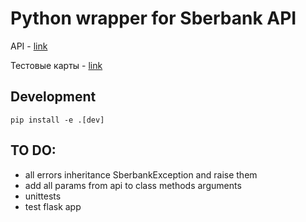 # Python wrapper for Sberbank API

API - [link][api_url]

Тестовые карты - [link][test_cards]


## Development

`pip install -e .[dev]`


## TO DO:

* all errors inheritance SberbankException and raise them
* add all params from api to class methods arguments
* unittests
* test flask app


[api_url]: https://securepayments.sberbank.ru/wiki/doku.php/integration:api:start
[test_cards]: https://securepayments.sberbank.ru/wiki/doku.php/test_cards
